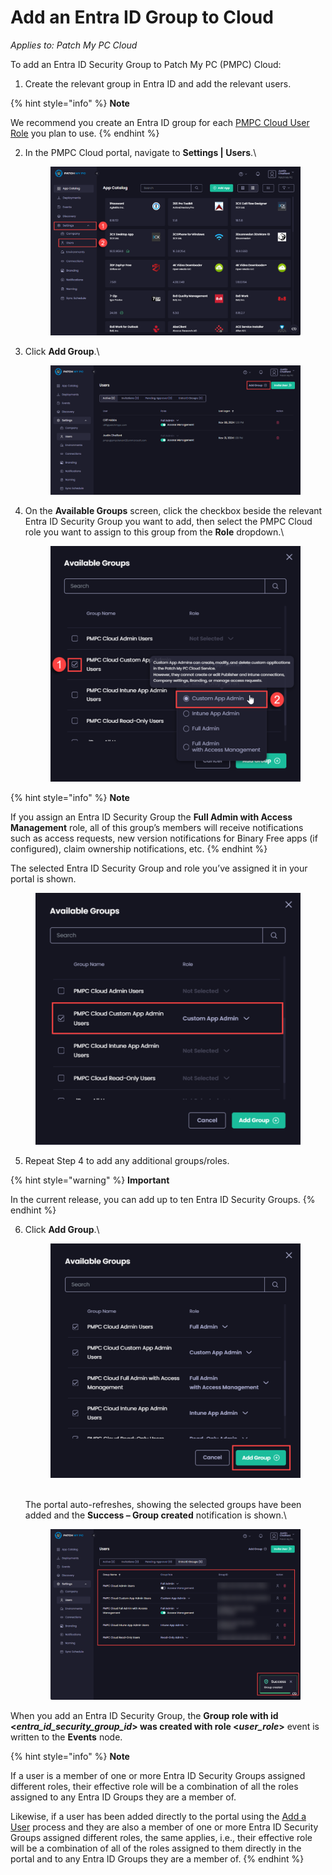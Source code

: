 # Add an Entra ID Group to Cloud

_Applies to: Patch My PC Cloud_

To add an Entra ID Security Group to Patch My PC (PMPC) Cloud:

1. Create the relevant group in Entra ID and add the relevant users.

{% hint style="info" %}
**Note**

We recommend you create an Entra ID group for each [PMPC Cloud User Role](../cloud-user-roles-reference.md) you plan to use.
{% endhint %}

2.  In the PMPC Cloud portal, navigate to **Settings | Users**.\


    <figure><img src="../../../../_images/gitbook/image%20%282239%29.png" alt="Navigating to “Settings | Users”"><figcaption></figcaption></figure>


3.  Click **Add Group**.\


    <figure><img src="../../../../_images/gitbook/image%20%282240%29.png" alt="Clicking “Add Group”"><figcaption></figcaption></figure>


4.  On the **Available Groups** screen, click the checkbox beside the relevant Entra ID Security Group you want to add, then select the PMPC Cloud role you want to assign to this group from the **Role** dropdown.\


    <figure><img src="../../../../_images/gitbook/image%20%282241%29.png" alt="Selecting the relevant Entra ID group to add and which role it will be assigned in PMPC Cloud"><figcaption></figcaption></figure>

{% hint style="info" %}
**Note**

If you assign an Entra ID Security Group the **Full Admin with Access Management** role, all of this group’s members will receive notifications such as access requests, new version notifications for Binary Free apps (if configured), claim ownership notifications, etc.
{% endhint %}

The selected Entra ID Security Group and role you’ve assigned it in your portal is shown.

<figure><img src="../../../../_images/gitbook/image%20%282242%29.png" alt="Selected Entra ID Security Group and role you’ve assigned it in your portal is shown" width="563"><figcaption></figcaption></figure>

5. Repeat Step 4 to add any additional groups/roles.

{% hint style="warning" %}
**Important**

In the current release, you can add up to ten Entra ID Security Groups.
{% endhint %}

6.  Click **Add Group**.\


    <figure><img src="../../../../_images/gitbook/image%20%282243%29.png" alt="Clicking “Add Group”"><figcaption></figcaption></figure>

    \
    The portal auto-refreshes, showing the selected groups have been added and the **Success – Group created** notification is shown.\


    <figure><img src="../../../../_images/gitbook/image%20%282244%29.png" alt="Portal auto-refreshes, showing the selected groups have been added and the “Success – Group created” notification is shown"><figcaption></figcaption></figure>

When you add an Entra ID Security Group, the **Group role with id <**_**entra\_id\_security\_group\_id**_**> was created with role <**_**user\_role**_**>** event is written to the **Events** node.

{% hint style="info" %}
**Note**

If a user is a member of one or more Entra ID Security Groups assigned different roles, their effective role will be a combination of all the roles assigned to any Entra ID Groups they are a member of.

Likewise, if a user has been added directly to the portal using the [Add a User](../add-a-cloud-user.md) process and they are also a member of one or more Entra ID Security Groups assigned different roles, the same applies, i.e., their effective role will be a combination of all of the roles assigned to them directly in the portal and to any Entra ID Groups they are a member of.
{% endhint %}
